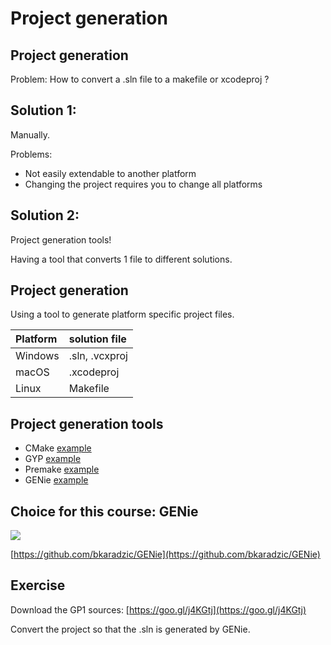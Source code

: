 # Project generation



## Project generation

Problem: How to convert a .sln file to a makefile or xcodeproj ?


## Solution 1:

Manually.

Problems:
* Not easily extendable to another platform
* Changing the project requires you to change all platforms


## Solution 2:

Project generation tools!

Having a tool that converts 1 file to different solutions.


## Project generation

Using a tool to generate platform specific project files.

| Platform | solution file |
| :------------- | :------------- |
| Windows       | .sln, .vcxproj  |
| macOS       | .xcodeproj  |
| Linux       | Makefile  |


## Project generation tools

* CMake [example](https://github.com/firehol/netdata/blob/master/CMakeLists.txt)
* GYP [example](https://github.com/electron/electron/blob/master/electron.gyp)
* Premake [example](https://github.com/FishingCactus/litehtml/blob/master/premake4.lua)
* GENie [example](https://github.com/jarikomppa/soloud/blob/master/build/genie.lua)


## Choice for this course: GENie

[![](http://img.youtube.com/vi/_vArtdDTrTM/0.jpg)](http://www.youtube.com/watch?v=_vArtdDTrTM)

[https://github.com/bkaradzic/GENie](https://github.com/bkaradzic/GENie)


## Exercise

Download the GP1 sources: [https://goo.gl/j4KGtj](https://goo.gl/j4KGtj)

Convert the project so that the .sln is generated by GENie.
